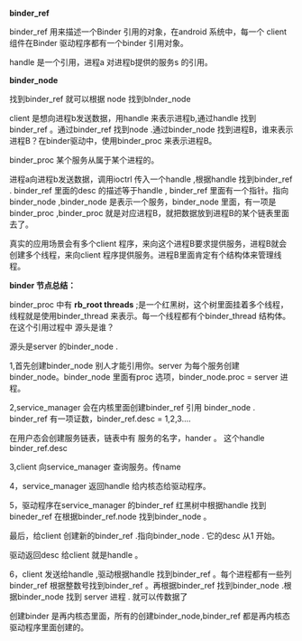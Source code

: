 **binder_ref** 

binder_ref 用来描述一个Binder 引用的对象，在android 系统中，每一个 client 组件在Binder 驱动程序都有一个binder 引用对象。

handle 是一个引用，进程a 对进程b提供的服务s 的引用。

**binder_node** 



找到binder_ref 就可以根据 node 找到bInder_node





client 是想向进程b发送数据，用handle 来表示进程b,通过handle 找到binder_ref 。通过binder_ref 找到node .通过binder_node 找到进程B，谁来表示进程B？在binder驱动中，使用binder_proc 来表示进程B。



binder_proc  某个服务从属于某个进程的。





进程a向进程b发送数据，调用ioctrl 传入一个handle ,根据handle 找到binder_ref . binder_ref 里面的desc 的描述等于handle , binder_ref 里面有一个指针。指向binder_node ,binder_node 是表示一个服务，binder_node 里面，有一项是binder_proc ,binder_proc 就是对应进程B，就把数据放到进程B的某个链表里面去了。

真实的应用场景会有多个client 程序，来向这个进程B要求提供服务，进程B就会创建多个线程，来向client 程序提供服务。进程B里面肯定有个结构体来管理线程。

**binder 节点总结：**

binder_proc 中有 **rb_root  threads** ;是一个红黑树，这个树里面挂着多个线程，线程就是使用binder_thread 来表示。每一个线程都有个binder_thread 结构体。在这个引用过程中 源头是谁？

源头是server 的binder_node .

1,首先创建binder_node 别人才能引用你。server 为每个服务创建binder_node。binder_node 里面有proc 选项，binder_node.proc = server 进程。

2,service_manager 会在内核里面创建binder_ref 引用 binder_node .   binder_ref  有一项证数，binder_ref.desc = 1,2,3....

在用户态会创建服务链表，链表中有 服务的名字，hander  。 这个handle binder_ref.desc

3,client 向service_manager 查询服务。传name

4，service_manager 返回handle  给内核态给驱动程序。

5，驱动程序在service_manager 的binder_ref 红黑树中根据handle 找到bineder_ref 在根据binder_ref.node 找到binder_node 。

最后，给client 创建新的binder_ref .指向binder_node . 它的desc 从1 开始。

驱动返回desc 给client 就是handle 。

6，client 发送给handle ,驱动根据handle 找到binder_ref 。每个进程都有一些列binder_ref 根据整数号找到binder_ref 。再根据binder_ref 找到binder_node .根据binder_node 找到 server 进程 . 就可以传数据了





创建binder 是再内核态里面，所有的创建binder_node,binder_ref 都是再内核态驱动程序里面创建的。




